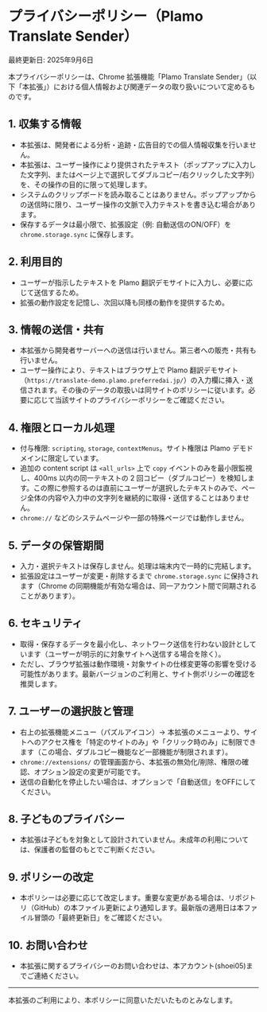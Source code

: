 # プライバシーポリシー（Plamo Translate Sender）

最終更新日: 2025年9月6日

本プライバシーポリシーは、Chrome 拡張機能「Plamo Translate Sender」（以下「本拡張」）における個人情報および関連データの取り扱いについて定めるものです。

## 1. 収集する情報
- 本拡張は、開発者による分析・追跡・広告目的での個人情報収集を行いません。
- 本拡張は、ユーザー操作により提供されたテキスト（ポップアップに入力した文字列、またはページ上で選択してダブルコピー/右クリックした文字列）を、その操作の目的に限って処理します。
- システムのクリップボードを読み取ることはありません。ポップアップからの送信時に限り、ユーザー操作の文脈で入力テキストを書き込む場合があります。
- 保存するデータは最小限で、拡張設定（例: 自動送信のON/OFF）を `chrome.storage.sync` に保存します。

## 2. 利用目的
- ユーザーが指示したテキストを Plamo 翻訳デモサイトに入力し、必要に応じて送信するため。
- 拡張の動作設定を記憶し、次回以降も同様の動作を提供するため。

## 3. 情報の送信・共有
- 本拡張から開発者サーバーへの送信は行いません。第三者への販売・共有も行いません。
- ユーザー操作により、テキストはブラウザ上で Plamo 翻訳デモサイト（`https://translate-demo.plamo.preferredai.jp/`）の入力欄に挿入・送信されます。その後のデータの取扱いは同サイトのポリシーに従います。必要に応じて当該サイトのプライバシーポリシーをご確認ください。

## 4. 権限とローカル処理
- 付与権限: `scripting`, `storage`, `contextMenus`。サイト権限は Plamo デモドメインに限定しています。
- 追加の content script は `<all_urls>` 上で `copy` イベントのみを最小限監視し、400ms 以内の同一テキストの 2 回コピー（ダブルコピー）を検知します。この際に参照するのは直前にユーザーが選択したテキストのみで、ページ全体の内容や入力中の文字列を継続的に取得・送信することはありません。
- `chrome://` などのシステムページや一部の特殊ページでは動作しません。

## 5. データの保管期間
- 入力・選択テキストは保存しません。処理は端末内で一時的に完結します。
- 拡張設定はユーザーが変更・削除するまで `chrome.storage.sync` に保持されます（Chrome の同期機能が有効な場合は、同一アカウント間で同期されることがあります）。

## 6. セキュリティ
- 取得・保存するデータを最小化し、ネットワーク送信を行わない設計としています（ユーザーが明示的に対象サイトへ送信する場合を除く）。
- ただし、ブラウザ拡張は動作環境・対象サイトの仕様変更等の影響を受ける可能性があります。最新バージョンのご利用と、サイト側ポリシーの確認を推奨します。

## 7. ユーザーの選択肢と管理
- 右上の拡張機能メニュー（パズルアイコン）→ 本拡張のメニューより、サイトへのアクセス権を「特定のサイトのみ」や「クリック時のみ」に制限できます（この場合、ダブルコピー機能など一部機能が制限されます）。
- `chrome://extensions/` の管理画面から、本拡張の無効化/削除、権限の確認、オプション設定の変更が可能です。
- 送信の自動化を停止したい場合は、オプションで「自動送信」をOFFにしてください。

## 8. 子どものプライバシー
- 本拡張は子どもを対象として設計されていません。未成年の利用については、保護者の監督のもとでご判断ください。

## 9. ポリシーの改定
- 本ポリシーは必要に応じて改定します。重要な変更がある場合は、リポジトリ（GitHub）の本ファイル更新により通知します。最新版の適用日は本ファイル冒頭の「最終更新日」をご確認ください。

## 10. お問い合わせ
- 本拡張に関するプライバシーのお問い合わせは、本アカウント(shoei05)までご連絡ください。

---

本拡張のご利用により、本ポリシーに同意いただいたものとみなします。

